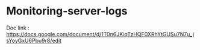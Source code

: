 # Monitoring-server-logs

Doc link : https://docs.google.com/document/d/1T0n6JKiqTzHQF0XRhYtGUSu7N7u_jsYoyGxU6Pbu9r8/edit